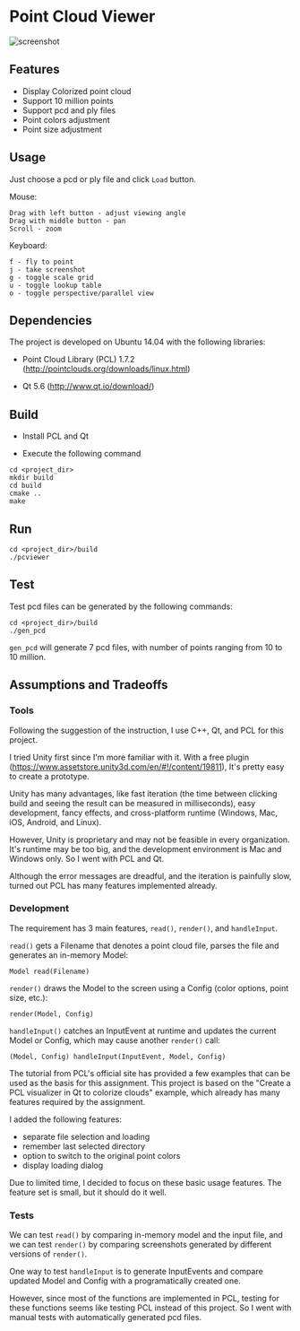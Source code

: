 # Point Cloud Viewer

![screenshot](https://dl.dropboxusercontent.com/u/31448207/screenshots/VirtualBox_ubuntu1404_29_03_2016_15_30_29.png)

## Features

- Display Colorized point cloud
- Support 10 million points
- Support pcd and ply files
- Point colors adjustment
- Point size adjustment

## Usage

Just choose a pcd or ply file and click `Load` button.

Mouse:

    Drag with left button - adjust viewing angle
    Drag with middle button - pan
    Scroll - zoom

Keyboard:

    f - fly to point
    j - take screenshot
    g - toggle scale grid
    u - toggle lookup table 
    o - toggle perspective/parallel view

## Dependencies

The project is developed on Ubuntu 14.04 with the following libraries:

- Point Cloud Library (PCL) 1.7.2 (http://pointclouds.org/downloads/linux.html)

- Qt 5.6 (http://www.qt.io/download/)

## Build

- Install PCL and Qt

- Execute the following command

```
cd <project_dir>
mkdir build
cd build
cmake ..
make
```

## Run

```
cd <project_dir>/build
./pcviewer
```

## Test

Test pcd files can be generated by the following commands:

```
cd <project_dir>/build
./gen_pcd
```

`gen_pcd` will generate 7 pcd files, with number of points ranging from 10 to 10 million.

## Assumptions and Tradeoffs

### Tools

Following the suggestion of the instruction, I use C++, Qt, and PCL for this project. 

I tried Unity first since I'm more familiar with it. With a free plugin (https://www.assetstore.unity3d.com/en/#!/content/19811), It's pretty easy to create a prototype.

Unity has many advantages, like fast iteration (the time between clicking build and seeing the result can be measured in milliseconds), easy development, fancy effects, and cross-platform runtime (Windows, Mac, iOS, Android, and Linux). 

However, Unity is proprietary and may not be feasible in every organization. It's runtime may be too big, and the development environment is Mac and Windows only. So I went with PCL and Qt.

Although the error messages are dreadful, and the iteration is painfully slow, turned out PCL has many features implemented already.

### Development

The requirement has 3 main features, `read()`, `render()`, and `handleInput`.

`read()` gets a Filename that denotes a point cloud file, parses the file and generates an in-memory Model:

    Model read(Filename)

`render()` draws the Model to the screen using a Config (color options, point size, etc.):

    render(Model, Config)

`handleInput()` catches an InputEvent at runtime and updates the current Model or Config, which may cause another `render()` call:

    (Model, Config) handleInput(InputEvent, Model, Config)

The tutorial from PCL's official site has provided a few examples that can be used as the basis for this assignment. This project is based on the "Create a PCL visualizer in Qt to colorize clouds" example, which already has many features required by the assignment.

I added the following features:

- separate file selection and loading
- remember last selected directory
- option to switch to the original point colors
- display loading dialog

Due to limited time, I decided to focus on these basic usage features. The feature set is small, but it should do it well.

### Tests

We can test `read()` by comparing in-memory model and the input file, and we can test `render()` by comparing screenshots generated by different versions of `render()`. 

One way to test `handleInput` is to generate InputEvents and compare updated Model and Config with a programatically created one.

However, since most of the functions are implemented in PCL, testing for these functions seems like testing PCL instead of this project. So I went with manual tests with automatically generated pcd files.

